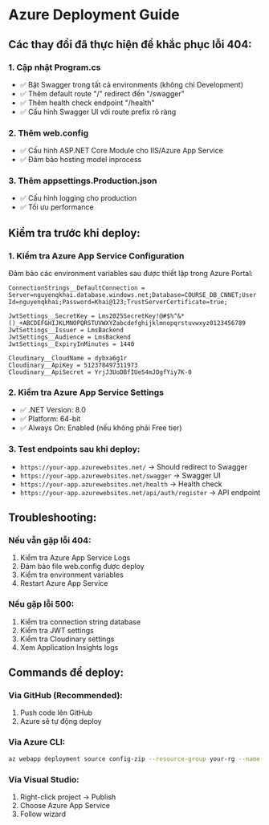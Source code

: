 # Azure Deployment Guide

## Các thay đổi đã thực hiện để khắc phục lỗi 404:

### 1. Cập nhật Program.cs
- ✅ Bật Swagger trong tất cả environments (không chỉ Development)
- ✅ Thêm default route "/" redirect đến "/swagger"
- ✅ Thêm health check endpoint "/health"
- ✅ Cấu hình Swagger UI với route prefix rõ ràng

### 2. Thêm web.config
- ✅ Cấu hình ASP.NET Core Module cho IIS/Azure App Service
- ✅ Đảm bảo hosting model inprocess

### 3. Thêm appsettings.Production.json
- ✅ Cấu hình logging cho production
- ✅ Tối ưu performance

## Kiểm tra trước khi deploy:

### 1. Kiểm tra Azure App Service Configuration
Đảm bảo các environment variables sau được thiết lập trong Azure Portal:

```
ConnectionStrings__DefaultConnection = Server=nguyenqkhai.database.windows.net;Database=COURSE_DB_CNNET;User Id=nguyenqkhai;Password=Khai@123;TrustServerCertificate=true;

JwtSettings__SecretKey = Lms2025SecretKey!@#$%^&*()_+ABCDEFGHIJKLMNOPQRSTUVWXYZabcdefghijklmnopqrstuvwxyz0123456789
JwtSettings__Issuer = LmsBackend
JwtSettings__Audience = LmsBackend
JwtSettings__ExpiryInMinutes = 1440

Cloudinary__CloudName = dybxa6g1r
Cloudinary__ApiKey = 512378497311973
Cloudinary__ApiSecret = YrjJ3UoDBfIUeS4mJOgfYiy7K-0
```

### 2. Kiểm tra Azure App Service Settings
- ✅ .NET Version: 8.0
- ✅ Platform: 64-bit
- ✅ Always On: Enabled (nếu không phải Free tier)

### 3. Test endpoints sau khi deploy:
- `https://your-app.azurewebsites.net/` → Should redirect to Swagger
- `https://your-app.azurewebsites.net/swagger` → Swagger UI
- `https://your-app.azurewebsites.net/health` → Health check
- `https://your-app.azurewebsites.net/api/auth/register` → API endpoint

## Troubleshooting:

### Nếu vẫn gặp lỗi 404:
1. Kiểm tra Azure App Service Logs
2. Đảm bảo file web.config được deploy
3. Kiểm tra environment variables
4. Restart Azure App Service

### Nếu gặp lỗi 500:
1. Kiểm tra connection string database
2. Kiểm tra JWT settings
3. Kiểm tra Cloudinary settings
4. Xem Application Insights logs

## Commands để deploy:

### Via GitHub (Recommended):
1. Push code lên GitHub
2. Azure sẽ tự động deploy

### Via Azure CLI:
```bash
az webapp deployment source config-zip --resource-group your-rg --name your-app --src publish.zip
```

### Via Visual Studio:
1. Right-click project → Publish
2. Choose Azure App Service
3. Follow wizard
